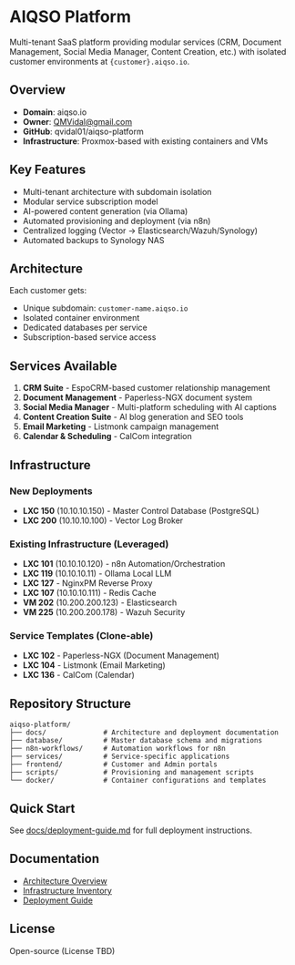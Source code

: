 # AIQSO Platform

Multi-tenant SaaS platform providing modular services (CRM, Document Management, Social Media Manager, Content Creation, etc.) with isolated customer environments at `{customer}.aiqso.io`.

## Overview

- **Domain**: aiqso.io
- **Owner**: QMVidal@gmail.com
- **GitHub**: qvidal01/aiqso-platform
- **Infrastructure**: Proxmox-based with existing containers and VMs

## Key Features

- Multi-tenant architecture with subdomain isolation
- Modular service subscription model
- AI-powered content generation (via Ollama)
- Automated provisioning and deployment (via n8n)
- Centralized logging (Vector → Elasticsearch/Wazuh/Synology)
- Automated backups to Synology NAS

## Architecture

Each customer gets:
- Unique subdomain: `customer-name.aiqso.io`
- Isolated container environment
- Dedicated databases per service
- Subscription-based service access

## Services Available

1. **CRM Suite** - EspoCRM-based customer relationship management
2. **Document Management** - Paperless-NGX document system
3. **Social Media Manager** - Multi-platform scheduling with AI captions
4. **Content Creation Suite** - AI blog generation and SEO tools
5. **Email Marketing** - Listmonk campaign management
6. **Calendar & Scheduling** - CalCom integration

## Infrastructure

### New Deployments
- **LXC 150** (10.10.10.150) - Master Control Database (PostgreSQL)
- **LXC 200** (10.10.10.100) - Vector Log Broker

### Existing Infrastructure (Leveraged)
- **LXC 101** (10.10.10.120) - n8n Automation/Orchestration
- **LXC 119** (10.10.10.11) - Ollama Local LLM
- **LXC 127** - NginxPM Reverse Proxy
- **LXC 107** (10.10.10.111) - Redis Cache
- **VM 202** (10.200.200.123) - Elasticsearch
- **VM 225** (10.200.200.178) - Wazuh Security

### Service Templates (Clone-able)
- **LXC 102** - Paperless-NGX (Document Management)
- **LXC 104** - Listmonk (Email Marketing)
- **LXC 136** - CalCom (Calendar)

## Repository Structure

```
aiqso-platform/
├── docs/              # Architecture and deployment documentation
├── database/          # Master database schema and migrations
├── n8n-workflows/     # Automation workflows for n8n
├── services/          # Service-specific applications
├── frontend/          # Customer and Admin portals
├── scripts/           # Provisioning and management scripts
└── docker/            # Container configurations and templates
```

## Quick Start

See [docs/deployment-guide.md](docs/deployment-guide.md) for full deployment instructions.

## Documentation

- [Architecture Overview](docs/architecture.md)
- [Infrastructure Inventory](docs/infrastructure-inventory.md)
- [Deployment Guide](docs/deployment-guide.md)

## License

Open-source (License TBD)
